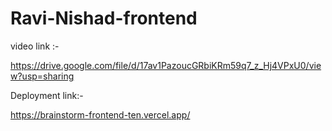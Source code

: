 # Ravi-Nishad-frontend

video link :-

https://drive.google.com/file/d/17av1PazoucGRbiKRm59q7_z_Hj4VPxU0/view?usp=sharing

Deployment link:-

https://brainstorm-frontend-ten.vercel.app/

